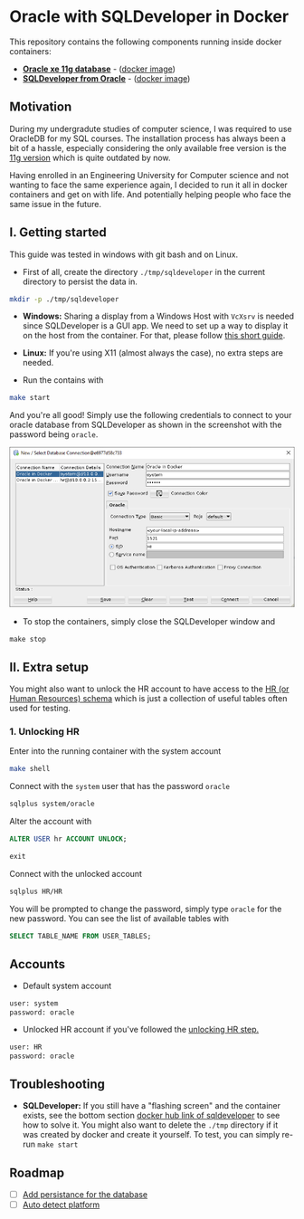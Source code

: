 # Oracle with SQLDeveloper in Docker

This repository contains the following components running inside docker containers:

- [**Oracle xe 11g database**](https://www.oracle.com/technical-resources/articles/database/sql-11g-xe-quicktour.html) - ([docker image](https://hub.docker.com/r/oracleinanutshell/oracle-xe-11g))
- [**SQLDeveloper from Oracle**](https://www.oracle.com/database/sqldeveloper/) - ([docker image](https://hub.docker.com/r/marcelhuberfoo/sqldeveloper))

## Motivation

During my undergradute studies of computer science, I was required to use OracleDB for my SQL courses.
The installation process has always been a bit of a hassle, especially considering the only available free version is the [11g version](https://www.oracle.com/database/technologies/xe-downloads.html) which is quite outdated by now.

Having enrolled in an Engineering University for Computer science and not wanting to face the same experience again, I decided to run it all in docker containers and get on with life.
And potentially helping people who face the same issue in the future.

## I. Getting started

This guide was tested in windows with git bash and on Linux.

- First of all, create the directory `./tmp/sqldeveloper` in the current directory to persist the data in.

```bash
mkdir -p ./tmp/sqldeveloper
```

- **Windows:** Sharing a display from a Windows Host with `VcXsrv` is needed since SQLDeveloper is a GUI app. We need to set up a way to display it on the host from the container. For that, please follow [this short guide](https://dev.to/darksmile92/run-gui-app-in-linux-docker-container-on-windows-host-4kde).
- **Linux:** If you're using X11 (almost always the case), no extra steps are needed.

- Run the contains with

```bash
make start
```

And you're all good! Simply use the following credentials to connect to your oracle database from SQLDeveloper as shown in the screenshot with the password being `oracle`.

![sqldeveloper-login](./media/sqldeveloper-login.JPG)

- To stop the containers, simply close the SQLDeveloper window and

```
make stop
```

## II. Extra setup

You might also want to unlock the HR account to have access to the [HR (or Human Resources) schema](https://www.webucator.com/article/oracles-demo-hr-schema/) which is just a collection of useful tables often used for testing.

### 1. Unlocking HR

Enter into the running container with the system account

```bash
make shell
```

Connect with the `system` user that has the password `oracle`

```bash
sqlplus system/oracle
```

Alter the account with

```sql
ALTER USER hr ACCOUNT UNLOCK;
```

```sql
exit
```

Connect with the unlocked account

```bash
sqlplus HR/HR
```

You will be prompted to change the password, simply type `oracle` for the new password.
You can see the list of available tables with

```SQL
SELECT TABLE_NAME FROM USER_TABLES;
```

## Accounts

- Default system account

```
user: system
password: oracle
```

- Unlocked HR account if you've followed the [unlocking HR step.](#1-unlocking-hr)

```
user: HR
password: oracle
```

## Troubleshooting

- **SQLDeveloper:** If you still have a "flashing screen" and the container exists, see the bottom section [docker hub link of sqldeveloper](https://hub.docker.com/r/marcelhuberfoo/sqldeveloper) to see how to solve it.
  You might also want to delete the `./tmp` directory if it was created by docker and create it yourself. To test, you can simply re-run `make start`

## Roadmap

- [ ] [Add persistance for the database](https://stackoverflow.com/a/65409258/10543130)
- [ ] [Auto detect platform](https://stackoverflow.com/questions/394230/how-to-detect-the-os-from-a-bash-script)
